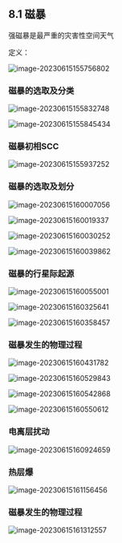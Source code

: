 ## 8.1 磁暴

强磁暴是最严重的灾害性空间天气



定义：

![image-20230615155756802](C:\Users\24248\AppData\Roaming\Typora\typora-user-images\image-20230615155756802.png)



### 磁暴的选取及分类

![image-20230615155832748](C:\Users\24248\AppData\Roaming\Typora\typora-user-images\image-20230615155832748.png)

![image-20230615155845434](C:\Users\24248\AppData\Roaming\Typora\typora-user-images\image-20230615155845434.png)



### 磁暴初相SCC

![image-20230615155937252](C:\Users\24248\AppData\Roaming\Typora\typora-user-images\image-20230615155937252.png)





### 磁暴的选取及划分

![image-20230615160007056](C:\Users\24248\AppData\Roaming\Typora\typora-user-images\image-20230615160007056.png)

![image-20230615160019337](C:\Users\24248\AppData\Roaming\Typora\typora-user-images\image-20230615160019337.png)

![image-20230615160030252](C:\Users\24248\AppData\Roaming\Typora\typora-user-images\image-20230615160030252.png)

![image-20230615160039862](C:\Users\24248\AppData\Roaming\Typora\typora-user-images\image-20230615160039862.png)



### 磁暴的行星际起源

![image-20230615160055001](C:\Users\24248\AppData\Roaming\Typora\typora-user-images\image-20230615160055001.png)

![image-20230615160325641](C:\Users\24248\AppData\Roaming\Typora\typora-user-images\image-20230615160325641.png)

![image-20230615160358457](C:\Users\24248\AppData\Roaming\Typora\typora-user-images\image-20230615160358457.png)



### 磁暴发生的物理过程

![image-20230615160431782](C:\Users\24248\AppData\Roaming\Typora\typora-user-images\image-20230615160431782.png)

![image-20230615160529843](C:\Users\24248\AppData\Roaming\Typora\typora-user-images\image-20230615160529843.png)

![image-20230615160542868](C:\Users\24248\AppData\Roaming\Typora\typora-user-images\image-20230615160542868.png)

![image-20230615160550612](C:\Users\24248\AppData\Roaming\Typora\typora-user-images\image-20230615160550612.png)



### 电离层扰动

![image-20230615160924659](C:\Users\24248\AppData\Roaming\Typora\typora-user-images\image-20230615160924659.png)





### 热层爆

![image-20230615161156456](C:\Users\24248\AppData\Roaming\Typora\typora-user-images\image-20230615161156456.png)



### 磁暴发生的物理过程

![image-20230615161312557](C:\Users\24248\AppData\Roaming\Typora\typora-user-images\image-20230615161312557.png)

